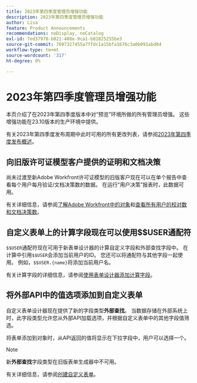 ```yaml
---
title: 2023年第四季度管理员增强功能
description: 2023年第四季度管理员增强功能
author: Lisa
feature: Product Announcements
recommendations: noDisplay, noCatalog
exl-id: 7ed37978-b821-488e-9ca1-b81825255be3
source-git-commit: 7697327455a7ffdc1a15bfa1676c3a0b091abd04
workflow-type: tm+mt
source-wordcount: '317'
ht-degree: 0%

---
```


# 2023年第四季度管理员增强功能

本页介绍了在2023年第四季度版本中对“预览”环境所做的所有管理员增强。 这些增强功能在23.10版本的生产环境中提供。

有关2023年第四季度发布周期中此时可用的所有更改列表，请参阅[&#x200B; 2023年第四季度发布概述](/help/quicksilver/product-announcements/product-releases/23-q4-release-activity/23-q4-release-overview.md)。

## 向旧版许可证模型客户提供的证明和文档决策

尚未过渡至新Adobe Workfront许可证模型的旧版客户现在可以在单个报告中查看每个用户每月验证/文档决策数的数据。 在运行“用户决策”报表时，此数据可用。

有关详细信息，请参阅[了解Adobe Workfront中的对象](/help/quicksilver/workfront-basics/navigate-workfront/workfront-navigation/understand-objects.md)和[查看所有用户的校对数和文档决策数](/help/quicksilver/review-and-approve-work/tips-tricks-troubleshooting-approvals/view-number-of-decisions-for-users.md)。

## 自定义表单上的计算字段现在可以使用$$USER通配符

`$$USER`通配符现在可用于新表单设计器的计算自定义字段和外部查找字段中。 在计算中引用`$$USER`会添加当前用户的ID。 您还可以将通配符与其他字段一起使用。 例如，`$$USER.{name}`将添加当前用户名。

有关计算字段的详细信息，请参阅[使用表单设计器添加计算字段](/help/quicksilver/administration-and-setup/customize-workfront/create-manage-custom-forms/form-designer/design-a-form/add-a-calculated-field.md)。

## 将外部API中的值选项添加到自定义表单

自定义表单设计器现在提供了新的字段类型&#x200B;**外部查找**。 当数据存储在外部系统上时，此字段类型允许您从外部API加载选项，并根据自定义表单中的其他字段值筛选。

将表单添加到对象时，从API返回的值将显示在下拉字段中，用户可以选择一个。

>[!NOTE]
>
>新&#x200B;**外部查找**&#x200B;字段类型在旧版表单生成器中不可用。

有关详细信息，请参阅[创建自定义表单](/help/quicksilver/administration-and-setup/customize-workfront/create-manage-custom-forms/form-designer/design-a-form/design-a-form.md)。
